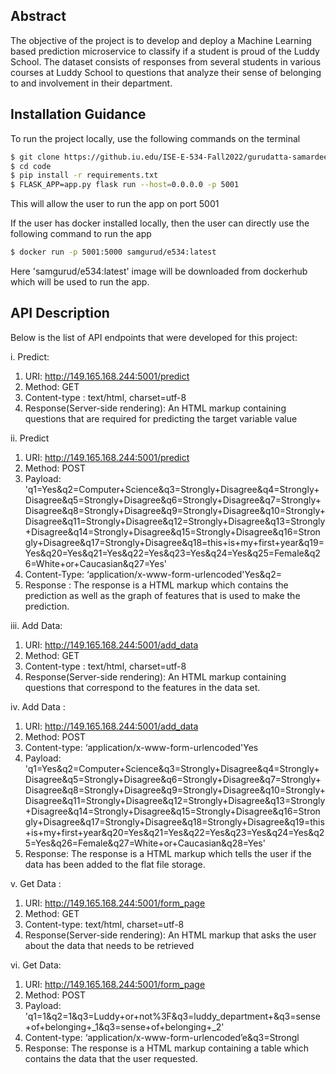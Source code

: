## Abstract
The objective of the project is to develop and deploy a Machine Learning based prediction microservice to classify if a student is proud of the Luddy School. The dataset consists of responses from several students in various courses at Luddy School to questions that analyze their sense of belonging to and involvement in their department.

## Installation Guidance
To run the project locally, use the following commands on the terminal
```bash
$ git clone https://github.iu.edu/ISE-E-534-Fall2022/gurudatta-samardeep-e534.git
$ cd code
$ pip install -r requirements.txt
$ FLASK_APP=app.py flask run --host=0.0.0.0 -p 5001
```
This will allow the user to run the app on port 5001

If the user has docker installed locally, then the user can directly use the following command to run the app

```bash
$ docker run -p 5001:5000 samgurud/e534:latest     
```

Here 'samgurud/e534:latest' image will be downloaded from dockerhub which will be used to run the app.

## API Description
Below is the list of API endpoints that were developed for this project:

i.	Predict:
  1.	URI: http://149.165.168.244:5001/predict
  2.	Method: GET 
  3.	Content-type : text/html, charset=utf-8
  4.	Response(Server-side rendering): An HTML markup containing questions that are required for predicting the target variable value
 
ii.	Predict
  1.	URI: http://149.165.168.244:5001/predict
  2.	Method: POST
  3.	Payload: 'q1=Yes&q2=Computer+Science&q3=Strongly+Disagree&q4=Strongly+Disagree&q5=Strongly+Disagree&q6=Strongly+Disagree&q7=Strongly+Disagree&q8=Strongly+Disagree&q9=Strongly+Disagree&q10=Strongly+Disagree&q11=Strongly+Disagree&q12=Strongly+Disagree&q13=Strongly+Disagree&q14=Strongly+Disagree&q15=Strongly+Disagree&q16=Strongly+Disagree&q17=Strongly+Disagree&q18=this+is+my+first+year&q19=Yes&q20=Yes&q21=Yes&q22=Yes&q23=Yes&q24=Yes&q25=Female&q26=White+or+Caucasian&q27=Yes'
  4.	Content-Type: ‘application/x-www-form-urlencoded'Yes&q2=
  5.	Response : The response is a HTML markup which contains the prediction as well as the graph of features that is used to make the prediction.
		
iii.	Add Data: 
  1.	URI: http://149.165.168.244:5001/add_data
  2.	Method: GET	
  3.	Content-type : text/html, charset=utf-8
  4.	Response(Server-side rendering): An HTML markup containing questions that correspond to the features in the data set.

iv.	Add Data : 
  1.	URI: http://149.165.168.244:5001/add_data 
  2.	Method: POST
  3.	Content-type: ‘application/x-www-form-urlencoded'Yes 
  4.	Payload: 'q1=Yes&q2=Computer+Science&q3=Strongly+Disagree&q4=Strongly+Disagree&q5=Strongly+Disagree&q6=Strongly+Disagree&q7=Strongly+Disagree&q8=Strongly+Disagree&q9=Strongly+Disagree&q10=Strongly+Disagree&q11=Strongly+Disagree&q12=Strongly+Disagree&q13=Strongly+Disagree&q14=Strongly+Disagree&q15=Strongly+Disagree&q16=Strongly+Disagree&q17=Strongly+Disagree&q18=Strongly+Disagree&q19=this+is+my+first+year&q20=Yes&q21=Yes&q22=Yes&q23=Yes&q24=Yes&q25=Yes&q26=Female&q27=White+or+Caucasian&q28=Yes' 
  5.	Response: The response is a HTML markup which tells the user if the data has been added to the flat file storage. 


v.	Get Data : 
  1.	URI: http://149.165.168.244:5001/form_page 
  2.	Method: GET
  3.	Content-type: text/html, charset=utf-8
  4.	Response(Server-side rendering): An HTML markup that asks the user about the data that needs to be retrieved 

vi.	Get Data:
  1.	URI: http://149.165.168.244:5001/form_page 
  2.	Method: POST	
  3.	Payload: 'q1=1&q2=1&q3=Luddy+or+not%3F&q3=luddy_department+&q3=sense+of+belonging+_1&q3=sense+of+belonging+_2' 
  4.	Content-type: ‘application/x-www-form-urlencoded’e&q3=Strongl
  5.	Response: The response is a HTML markup containing a table which contains the data that the user requested.

